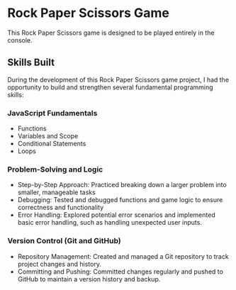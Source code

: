 # Rock Paper Scissors Game

This Rock Paper Scissors game is designed to be played entirely in the console. 


## Skills Built

During the development of this Rock Paper Scissors game project, I had the opportunity to build and strengthen several fundamental programming skills:

### JavaScript Fundamentals
- Functions
- Variables and Scope
- Conditional Statements
- Loops

### Problem-Solving and Logic
- Step-by-Step Approach: Practiced breaking down a larger problem into smaller, manageable tasks
- Debugging: Tested and debugged functions and game logic to ensure correctness and functionality
- Error Handling: Explored potential error scenarios and implemented basic error handling, such as handling unexpected user inputs.

### Version Control (Git and GitHub)
- Repository Management: Created and managed a Git repository to track project changes and history.
- Committing and Pushing: Committed changes regularly and pushed to GitHub to maintain a version history and backup.
